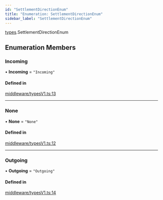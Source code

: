 ```yaml
---
id: "SettlementDirectionEnum"
title: "Enumeration: SettlementDirectionEnum"
sidebar_label: "SettlementDirectionEnum"
---
```


[types](../../../modules/Types/Types.md).SettlementDirectionEnum

## Enumeration Members

### Incoming

• **Incoming** = ``"Incoming"``

#### Defined in

[middleware/typesV1.ts:13](https://github.com/PolymeshAssociation/polymesh-sdk/blob/8a9158669/src/middleware/typesV1.ts#L13)

___

### None

• **None** = ``"None"``

#### Defined in

[middleware/typesV1.ts:12](https://github.com/PolymeshAssociation/polymesh-sdk/blob/8a9158669/src/middleware/typesV1.ts#L12)

___

### Outgoing

• **Outgoing** = ``"Outgoing"``

#### Defined in

[middleware/typesV1.ts:14](https://github.com/PolymeshAssociation/polymesh-sdk/blob/8a9158669/src/middleware/typesV1.ts#L14)
